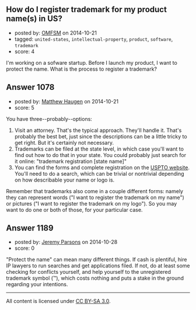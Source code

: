 ## How do I register trademark for my product name(s) in US?

- posted by: [OMFSM](https://stackexchange.com/users/5210285/omfsm) on 2014-10-21
- tagged: `united-states`, `intellectual-property`, `product`, `software`, `trademark`
- score: 4

I'm working on a sofware startup. Before I launch my product, I want to protect the name. What is the process to register a trademark?


## Answer 1078

- posted by: [Matthew Haugen](https://stackexchange.com/users/1325646/matthew-haugen) on 2014-10-21
- score: 5

You have three--probably--options:

1. Visit an attorney. That's the typical approach. They'll handle it. That's probably the best bet, just since the descriptions can be a little tricky to get right. But it's certainly not necessary.
2. Trademarks can be filed at the state level, in which case you'll want to find out how to do that in your state. You could probably just search for it online: "trademark registration [state name]"
3. You can find the forms and complete registration on the [USPTO website](http://www.uspto.gov/trademarks/teas/index.jsp). You'll need to do a search, which can be trivial or nontrivial depending on how describable your name or logo is.

Remember that trademarks also come in a couple different forms: namely they can represent words ("I want to register the trademark on my name") or pictures ("I want to register the trademark on my logo"). So you may want to do one or both of those, for your particular case.


## Answer 1189

- posted by: [Jeremy Parsons](https://stackexchange.com/users/497810/jeremy-parsons) on 2014-10-28
- score: 0

"Protect the name" can mean many different things. If cash is plentiful, hire IP lawyers to run searches and get applications filed. If not, do at least some checking for conflicts yourself, and help yourself to the unregistered trademark symbol (™), which costs nothing and puts a stake in the ground regarding your intentions.



---

All content is licensed under [CC BY-SA 3.0](https://creativecommons.org/licenses/by-sa/3.0/).
